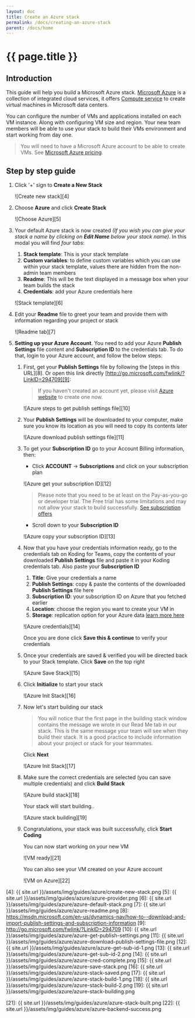 ```yaml
---
layout: doc
title: Create an Azure stack
permalink: /docs/creating-an-azure-stack
parent: /docs/home
---
```


# {{ page.title }}

## Introduction

This guide will help you build a Microsoft Azure stack. [Microsoft Azure][1] is a collection of integrated cloud services, it offers [Compute service][2] to create virtual machines in Microsoft data centers.

You can configure the number of VMs and applications installed on each VM instance. Along with configuring VM size and region.
Your new team members will be able to use your stack to build their VMs environment and start working from day one.

> You will need to have a Microsoft Azure account to be able to create VMs. See [Microsoft Azure pricing][3].

## Step by step guide

1. Click '+' sign to **Create a New Stack**

    ![Create new stack][4]

2. Choose **Azure** and click **Create Stack**

    ![Choose Azure][5]

3. Your default Azure stack is now created _(If you wish you can give your stack a name by clicking on **Edit Name** below your stack name)_.
In this modal you will find _four tabs_:

    1.  **Stack template**: This is your stack template
    2.  **Custom variables**: to define custom variables which you can use within your stack template, values there are hidden from the non-admin team members
    3.  **Readme**: This will be the text displayed in a message box when your team builds the stack
    4.  **Credentials**: add your Azure credentials here

    ![Stack template][6]

4. Edit your **Readme** file to greet your team and provide them with information regarding your project or stack

    ![Readme tab][7]

5. **Setting up your Azure Account**. You need to add your Azure **Publish Settings** file content and **Subscription ID** to the credentials tab. To do that, login to your Azure account, and follow the below steps:

    1. First, get your **Publish Settings** file by following the [steps in this URL][8]. Or open this link directly [http://go.microsoft.com/fwlink/?LinkID=294709][9]:

        > If you haven't created an account yet, please visit [Azure website][1] to create one now.

        ![Azure steps to get publish settings file][10]

    2. Your **Publish Settings** will be downloaded to your computer, make sure you know its location as you will need to copy its contents later

        ![Azure download publish settings file][11]

    3. To get your **Subscription ID** go to your Account Billing information, then:

        - Click **ACCOUNT** -> **Subscriptions** and click on your subscription plan

        ![Azure get your subscription ID][12]

        > Please note that you need to be at least on the Pay-as-you-go or developer trial. The Free trial has some limitations and may not allow your stack to build successfully. [See subscription offers](https://account.windowsazure.com/signup?showCatalog=True)

        - Scroll down to your **Subscription ID**

        ![Azure copy your subscription ID][13]

    4. Now that you have your credentials information ready, go to the credentials tab on Koding for Teams, copy the contents of your downloaded **Publish Settings** file and paste it in your Koding credentials tab. Also paste your **Subscription ID**


        1. **Title**: Give your credentials a name
        2. **Publish Settings**: copy & paste the contents of the downloaded **Publish Settings** file here
        3. **Subscription ID**: your subscription ID on Azure that you fetched earlier
        4. **Location**: choose the region you want to create your VM in
        5. **Storage**: replication option for your Azure data [learn more here](https://docs.microsoft.com/en-us/azure/storage/storage-redundancy)

        ![Azure credentials][14]

        Once you are done click **Save this & continue** to verify your credentials

    7. Once your credentials are saved & verified you will be directed back to your Stack template. Click **Save** on the top right

        ![Azure Save Stack][15]

    8. Click **Initialize** to start your stack

        ![Azure Init Stack][16]

    9. Now let's start building our stack

        > You will notice that the first page in the building stack window contains the message we wrote in our Read Me tab in our stack. This is the same message your team will see when they build their stack. It is a good practice to include information about your project or stack for your teammates.

        Click **Next**

        ![Azure Init Stack][17]

    10. Make sure the correct credentials are selected (you can save multiple credentials) and click **Build Stack**

        ![Azure build stack][18]

        Your stack will start building..

        ![Azure stack building][19]

    11. Congratulations, your stack was built successfully, click **Start Coding**

        <!-- ![Azure stack built successfully][20] -->

        You can now start working on your new VM

        ![VM ready][21]

        You can also see your VM created on your Azure account

        ![VM on Azure][22]


[1]: https://azure.microsoft.com
[2]: https://azure.microsoft.com/en-us/services/virtual-machines/
[3]: https://azure.microsoft.com/en-us/pricing/
[4]: {{ site.url }}/assets/img/guides/azure/create-new-stack.png
[5]: {{ site.url }}/assets/img/guides/azure/azure-provider.png
[6]: {{ site.url }}/assets/img/guides/azure/azure-default-stack.png
[7]: {{ site.url }}/assets/img/guides/azure/azure-readme.png
[8]: https://msdn.microsoft.com/en-us/dynamics-nav/how-to--download-and-import-publish-settings-and-subscription-information
[9]: http://go.microsoft.com/fwlink/?LinkID=294709
[10]: {{ site.url }}/assets/img/guides/azure/azure-get-publish-settings.png
[11]: {{ site.url }}/assets/img/guides/azure/azure-download-publish-settings-file.png
[12]: {{ site.url }}/assets/img/guides/azure/azure-get-sub-id-1.png
[13]: {{ site.url }}/assets/img/guides/azure/azure-get-sub-id-2.png
[14]: {{ site.url }}/assets/img/guides/azure/azure-cred-complete.png
[15]: {{ site.url }}/assets/img/guides/azure/azure-save-stack.png
[16]: {{ site.url }}/assets/img/guides/azure/azure-stack-saved.png
[17]: {{ site.url }}/assets/img/guides/azure/azure-stack-build-1.png
[18]: {{ site.url }}/assets/img/guides/azure/azure-stack-build-2.png
[19]: {{ site.url }}/assets/img/guides/azure/azure-stack-building.png
<!-- [20]: -->

[21]: {{ site.url }}/assets/img/guides/azure/azure-stack-built.png
[22]: {{ site.url }}/assets/img/guides/azure/azure-backend-success.png
